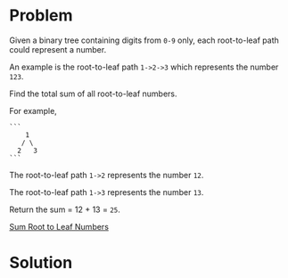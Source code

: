 
# Problem

Given a binary tree containing digits from `0-9` only, each root-to-leaf path
could represent a number.

An example is the root-to-leaf path `1->2->3` which represents the number
`123`.

Find the total sum of all root-to-leaf numbers.

For example,

    ```
        1
       / \
      2   3
    ```

The root-to-leaf path `1->2` represents the number `12`.

The root-to-leaf path `1->3` represents the number `13`.

Return the sum = 12 + 13 = `25`.



[Sum Root to Leaf Numbers](https://leetcode.com/problems/sum-root-to-leaf-numbers)

# Solution



